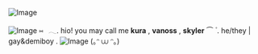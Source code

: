 ![Image](https://github.com/user-attachments/assets/6cf81a48-166e-4427-926a-251dc21b22ba)

![Image](https://github.com/user-attachments/assets/1f683eb0-007f-47ff-913f-21c65540b86f)  ⑅⠀𓂃. hio! you may call me **kura** , **vanoss** , **skyler** ⏜ ۫ . he/they | gay&demiboy . ![Image](https://github.com/user-attachments/assets/1ed5f482-cbbd-4f4e-b38e-537ce18ecc49) (｡ᵔ ⩊ ᵔ｡)
